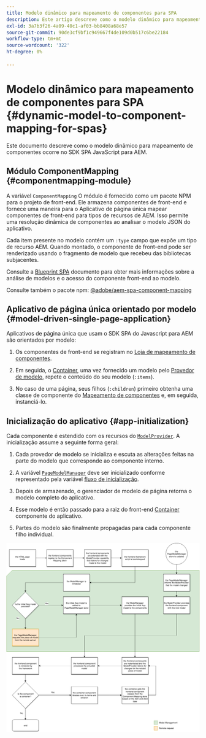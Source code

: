 ```yaml
---
title: Modelo dinâmico para mapeamento de componentes para SPA
description: Este artigo descreve como o modelo dinâmico para mapeamento de componentes ocorre no SDK SPA JavaScript para AEM.
exl-id: 3a7b3f26-4a09-40c1-af03-bb8408a68e57
source-git-commit: 90de3cf9bf1c949667f4de109d0b517c6be22184
workflow-type: tm+mt
source-wordcount: '322'
ht-degree: 0%

---
```


# Modelo dinâmico para mapeamento de componentes para SPA {#dynamic-model-to-component-mapping-for-spas}

Este documento descreve como o modelo dinâmico para mapeamento de componentes ocorre no SDK SPA JavaScript para AEM.

## Módulo ComponentMapping {#componentmapping-module}

A variável `ComponentMapping` O módulo é fornecido como um pacote NPM para o projeto de front-end. Ele armazena componentes de front-end e fornece uma maneira para o Aplicativo de página única mapear componentes de front-end para tipos de recursos de AEM. Isso permite uma resolução dinâmica de componentes ao analisar o modelo JSON do aplicativo.

Cada item presente no modelo contém um `:type` campo que expõe um tipo de recurso AEM. Quando montado, o componente de front-end pode ser renderizado usando o fragmento de modelo que recebeu das bibliotecas subjacentes.

Consulte a [Blueprint SPA](blueprint.md) documento para obter mais informações sobre a análise de modelos e o acesso do componente front-end ao modelo.

Consulte também o pacote npm: [@adobe/aem-spa-component-mapping](https://www.npmjs.com/package/@adobe/aem-spa-component-mapping)

## Aplicativo de página única orientado por modelo {#model-driven-single-page-application}

Aplicativos de página única que usam o SDK SPA do Javascript para AEM são orientados por modelo:

1. Os componentes de front-end se registram no [Loja de mapeamento de componentes](#componentmapping-module).
1. Em seguida, o [Container](blueprint.md#container), uma vez fornecido um modelo pelo [Provedor de modelo](blueprint.md#the-model-provider), repete o conteúdo do seu modelo (`:items`).

1. No caso de uma página, seus filhos (`:children`) primeiro obtenha uma classe de componente do [Mapeamento de componentes](blueprint.md#componentmapping) e, em seguida, instanciá-lo.

## Inicialização do aplicativo {#app-initialization}

Cada componente é estendido com os recursos do [`ModelProvider`](blueprint.md#the-model-provider). A inicialização assume a seguinte forma geral:

1. Cada provedor de modelo se inicializa e escuta as alterações feitas na parte do modelo que corresponde ao componente interno.
1. A variável [`PageModelManager`](blueprint.md#pagemodelmanager) deve ser inicializado conforme representado pela variável [fluxo de inicialização](blueprint.md).

1. Depois de armazenado, o gerenciador de modelo de página retorna o modelo completo do aplicativo.
1. Esse modelo é então passado para a raiz do front-end [Container](blueprint.md#container) componente do aplicativo.
1. Partes do modelo são finalmente propagadas para cada componente filho individual.

![Inicialização do modelo de aplicativo](assets/app-model-initialization.png)
